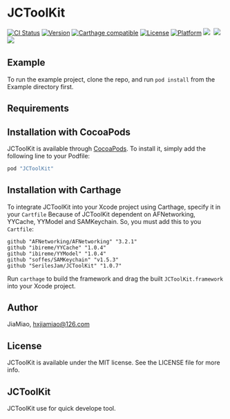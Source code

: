 # JCToolKit

[![CI Status](https://travis-ci.org/SerilesJam/JCToolKit.svg?branch=master)](https://travis-ci.org/SerilesJam/JCToolKit)
[![Version](https://img.shields.io/cocoapods/v/JCToolKit.svg?style=flat)](http://cocoapods.org/pods/JCToolKit)
[![Carthage compatible](https://img.shields.io/badge/Carthage-compatible-4BC51D.svg?style=flat)](https://github.com/Carthage/Carthage)
[![License](https://img.shields.io/cocoapods/l/JCToolKit.svg?style=flat)](http://cocoapods.org/pods/JCToolKit)
[![Platform](https://img.shields.io/cocoapods/p/JCToolKit.svg?style=flat)](http://cocoapods.org/pods/JCToolKit)
[![](https://img.shields.io/badge/support-iOS8%2B-blue.svg?style=flat)](https://www.apple.com/nl/ios/)&nbsp;
[![](https://img.shields.io/badge/Xcode-11.0-blue.svg)](https://developer.apple.com/xcode/)&nbsp;
[![](https://img.shields.io/badge/language-Objective--C-f48041.svg?style=flat)](https://www.apple.com/)&nbsp;

## Example

To run the example project, clone the repo, and run `pod install` from the Example directory first.

## Requirements

## Installation with CocoaPods

JCToolKit is available through [CocoaPods](http://cocoapods.org). To install
it, simply add the following line to your Podfile:

```ruby
pod "JCToolKit"
```

## Installation with Carthage

To integrate JCToolKit into your Xcode project using Carthage, specify it in your `Cartfile`
Because of JCToolKit dependent on AFNetworking, YYCache, YYModel and SAMKeychain. So, you must add this to you `Cartfile`:

```ogdl
github "AFNetworking/AFNetworking" "3.2.1"
github "ibireme/YYCache" "1.0.4"
github "ibireme/YYModel" "1.0.4"
github "soffes/SAMKeychain" "v1.5.3"
github "SerilesJam/JCToolKit" "1.0.7"
```

Run `carthage` to build the framework and drag the built `JCToolKit.framework` into your Xcode project.

## Author

JiaMiao, hxjiamiao@126.com

## License

JCToolKit is available under the MIT license. See the LICENSE file for more info.

## JCToolKit

JCToolKit use for quick develope tool.
